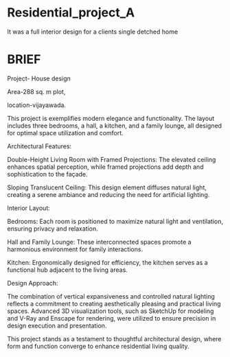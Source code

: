 # Residential_project_A
 It  was a full interior design for a clients single detched home
 # BRIEF
 
Project- House design

Area-288 sq. m plot, 

location-vijayawada.

This project is exemplifies modern elegance and functionality. The layout includes three bedrooms, a hall, a kitchen, and a family lounge, all designed for optimal space utilization and comfort.

Architectural Features:

Double-Height Living Room with Framed Projections: The elevated ceiling enhances spatial perception, while framed projections add depth and sophistication to the façade.

Sloping Translucent Ceiling: This design element diffuses natural light, creating a serene ambiance and reducing the need for artificial lighting.

Interior Layout:

Bedrooms: Each room is positioned to maximize natural light and ventilation, ensuring privacy and relaxation.

Hall and Family Lounge: These interconnected spaces promote a harmonious environment for family interactions.

Kitchen: Ergonomically designed for efficiency, the kitchen serves as a functional hub adjacent to the living areas.

Design Approach:

The combination of vertical expansiveness and controlled natural lighting reflects a commitment to creating aesthetically pleasing and practical living spaces. Advanced 3D visualization tools, such as SketchUp for modeling and V-Ray and Enscape for rendering, were utilized to ensure precision in design execution and presentation.

This project stands as a testament to thoughtful architectural design, where form and function converge to enhance residential living quality.

